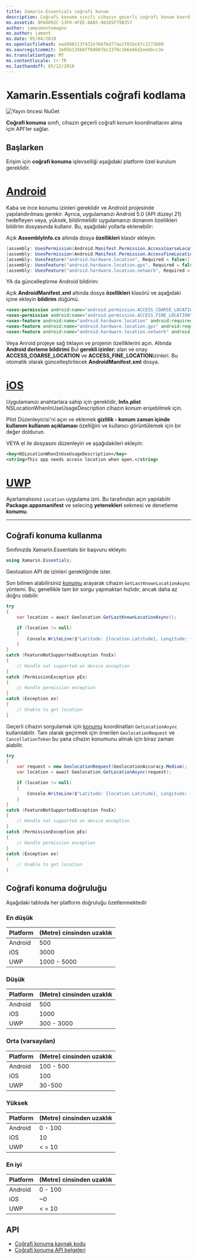 ```yaml
---
title: Xamarin.Essentials coğrafi konum
description: Coğrafi konuma sınıfı cihazın geçerli coğrafi konum koordinatlarını alma için API'ler sağlar.
ms.assetid: 8F66092C-13F0-4FEE-8AA5-901D5F79B357
author: jamesmontemagno
ms.author: jamont
ms.date: 05/04/2018
ms.openlocfilehash: ead498113f432e766fbd77ae2f01bc67c2273b60
ms.sourcegitcommit: 3e05b135b6ff0d607bc2378c1b6e66d2eebbcc3e
ms.translationtype: MT
ms.contentlocale: tr-TR
ms.lasthandoff: 05/12/2018
---
```

# <a name="xamarinessentials-geocoding"></a>Xamarin.Essentials coğrafi kodlama

![Yayın öncesi NuGet](~/media/shared/pre-release.png)

**Coğrafi konuma** sınıfı, cihazın geçerli coğrafi konum koordinatlarını alma için API'ler sağlar.

## <a name="getting-started"></a>Başlarken

Erişim için **coğrafi konuma** işlevselliği aşağıdaki platform özel kurulum gereklidir.

# <a name="androidtabandroid"></a>[Android](#tab/android)

Kaba ve ince konumu izinleri gereklidir ve Android projesinde yapılandırılması gerekir. Ayrıca, uygulamanızı Android 5.0 (API düzeyi 21) hedefleyen veya, yüksek, bildirmelidir uygulamanızı donanım özellikleri bildirim dosyasında kullanır. Bu, aşağıdaki yollarla eklenebilir:

Açık **AssemblyInfo.cs** altında dosya **özellikleri** klasör ekleyin:

```csharp
[assembly: UsesPermission(Android.Manifest.Permission.AccessCoarseLocation)]
[assembly: UsesPermission(Android.Manifest.Permission.AccessFineLocation)]
[assembly: UsesFeature("android.hardware.location", Required = false)]
[assembly: UsesFeature("android.hardware.location.gps", Required = false)]
[assembly: UsesFeature("android.hardware.location.network", Required = false)]
```

YA da güncelleştirme Android bildirim:

Açık **AndroidManifest.xml** altında dosya **özellikleri** klasörü ve aşağıdaki içine ekleyin **bildirim** düğümü.

```xml
<uses-permission android:name="android.permission.ACCESS_COARSE_LOCATION" />
<uses-permission android:name="android.permission.ACCESS_FINE_LOCATION" />
<uses-feature android:name="android.hardware.location" android:required="false" />
<uses-feature android:name="android.hardware.location.gps" android:required="false" />
<uses-feature android:name="android.hardware.location.network" android:required="false" />
```

Veya Anroid projeye sağ tıklayın ve projenin özelliklerini açın. Altında **Android derleme bildirimi** Bul **gerekli izinler:** alan ve onay **ACCESS_COARSE_LOCATION** ve **ACCESS_FINE_LOCATION**izinleri. Bu otomatik olarak güncelleştirilecek **AndroidManifest.xml** dosya.

# <a name="iostabios"></a>[iOS](#tab/ios)

Uygulamanızı anahtarlara sahip için gereklidir, **Info.plist** NSLocationWhenInUseUsageDescription cihazın konum erişebilmek için.

Plist Düzenleyicisi'ni açın ve eklemek **gizlilik - konum zaman içinde kullanım kullanım açıklaması** özelliğini ve kullanıcı görüntülemek için bir değer doldurun.

VEYA el ile dosyasını düzenleyin ve aşağıdakileri ekleyin:

```xml
<key>NSLocationWhenInUseUsageDescription</key>
<string>This app needs access location when open.</string>
```

# <a name="uwptabuwp"></a>[UWP](#tab/uwp)

Ayarlamalısınız `Location` uygulama izni. Bu tarafından açın yapılabilir **Package.appxmanifest** ve selecing **yetenekleri** sekmesi ve denetleme **konumu**.

-----

## <a name="using-geolocation"></a>Coğrafi konuma kullanma

Sınıfınızda Xamarin.Essentials bir başvuru ekleyin:

```csharp
using Xamarin.Essentials;
```

Geoloation API de izinleri gerektiğinde ister.

Son bilinen alabilirsiniz [konumu](xref:Xamarin.Essentials.Location) arayarak cihazın `GetLastKnownLocationAsync` yöntemi. Bu, genellikle tam bir sorgu yapmaktan hızlıdır, ancak daha az doğru olabilir.

```csharp
try
{
    var location = await Geolocation.GetLastKnownLocationAsync();

    if (location != null)
    {
        Console.WriteLine($"Latitude: {location.Latitude}, Longitude: {location.Longitude}");
    }
}
catch (FeatureNotSupportedException fnsEx)
{
    // Handle not supported on device exception
}
catch (PermissionException pEx)
{
    // Handle permission exception
}
catch (Exception ex)
{
    // Unable to get location
}
```

Geçerli cihazın sorgulamak için [konumu](xref:Xamarin.Essentials.Location) koordinatları `GetLocationAsync` kullanılabilir. Tam olarak geçirmek için önerilen `GeolocationRequest` ve `CancellationToken` bu yana cihazın konumunu almak için biraz zaman alabilir.

```csharp
try
{
    var request = new GeolocationRequest(GeolocationAccuracy.Medium);
    var location = await Geolocation.GetLocationAsync(request);

    if (location != null)
    {
        Console.WriteLine($"Latitude: {location.Latitude}, Longitude: {location.Longitude}");
    }
}
catch (FeatureNotSupportedException fnsEx)
{
    // Handle not supported on device exception
}
catch (PermissionException pEx)
{
    // Handle permission exception
}
catch (Exception ex)
{
    // Unable to get location
}
```

## <a name="geolocation-accuracy"></a>Coğrafi konuma doğruluğu

Aşağıdaki tabloda her platform doğruluğu özetlenmektedir

### <a name="lowest"></a>En düşük

| Platform | (Metre) cinsinden uzaklık |
| --- | --- |
| Android | 500 |
| iOS | 3000 |
| UWP | 1000 - 5000 |

### <a name="low"></a>Düşük

| Platform | (Metre) cinsinden uzaklık |
| --- | --- |
| Android | 500 |
| iOS | 1000 |
| UWP | 300 - 3000 |

### <a name="medium-default"></a>Orta (varsayılan)

| Platform | (Metre) cinsinden uzaklık |
| --- | --- |
| Android | 100 - 500 |
| iOS | 100 |
| UWP | 30-500 |

### <a name="high"></a>Yüksek

| Platform | (Metre) cinsinden uzaklık |
| --- | --- |
| Android | 0 - 100 |
| iOS | 10 |
| UWP | < = 10 |

### <a name="best"></a>En iyi

| Platform | (Metre) cinsinden uzaklık |
| --- | --- |
| Android | 0 - 100 |
| iOS | ~0 |
| UWP | < = 10 |

## <a name="api"></a>API

- [Coğrafi konuma kaynak kodu](https://github.com/xamarin/Essentials/tree/master/Xamarin.Essentials/Geolocation)
- [Coğrafi konuma API belgeleri](xref:Xamarin.Essentials.Geolocation)
